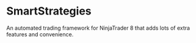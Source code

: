 # SmartStrategies
An automated trading framework for NinjaTrader 8 that adds lots of extra features and convenience.
